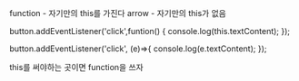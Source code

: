 function - 자기만의 this를 가진다
arrow - 자기만의 this가 없음

button.addEventListener('click',funtion() {
    console.log(this.textContent);
});

button.addEventListener('click', (e)=>{
    console.log(e.textContent);
});

this를 써야하는 곳이면 function을 쓰자